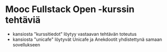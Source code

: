 # Mooc Fullstack Open -kurssin tehtäviä
- kansiosta "kurssitiedot" löytyy vastaavan tehtävän toteutus
- kansiosta "unicafe" löytyvät Unicafe ja Anekdootit yhdistettynä samaan sovellukseen